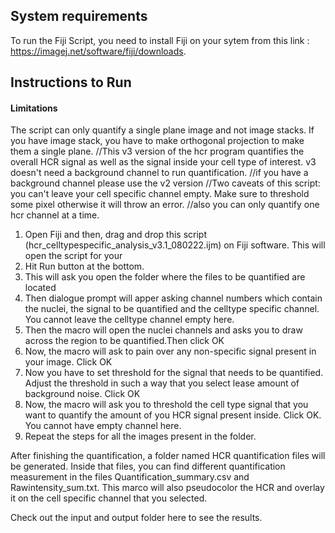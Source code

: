 ## System requirements

To run the Fiji Script, you need to install Fiji on your sytem from this link : https://imagej.net/software/fiji/downloads.

## Instructions to Run

#### Limitations
The script can only quantify a single plane image and not image stacks. If you have image stack, you have to make orthogonal projection to make them a single plane.
//This v3 version of the hcr program quantifies the overall HCR signal as well as the signal inside your cell type of interest. v3 doesn't need a background channel to run quantification. 
//if you have a background channel please use the v2 version
//Two caveats of this script:  you can't leave your cell specific channel empty. Make sure to threshold some pixel otherwise it will throw an error. 
//also you can only quantify  one hcr channel at a time.


1. Open Fiji and then, drag and drop this script (hcr_celltypespecific_analysis_v3.1_080222.ijm) on Fiji software. This will open the script for your
2. Hit Run button at the bottom.
3. This will ask you open the folder where the files to be quantified are located
4. Then dialogue prompt will apper asking channel numbers which contain the nuclei, the signal to be quantified and the celltype specific channel. You cannot leave the celltype channel empty here.
5. Then the macro will open the nuclei channels and asks you to draw across the region to be quantified.Then click OK
6. Now, the macro will ask to pain over any non-specific signal present in your image. Click OK
7. Now you have to set threshold for the signal that needs to be quantified. Adjust the threshold in such a way that you select lease amount of background noise. Click OK
8. Now, the macro will ask you to threshold the cell type signal that you want to quantify the amount of you HCR signal present inside. Click OK. You cannot have empty channel here. 
9. Repeat the steps for all the images present in the folder. 

After finishing the quantification, a folder named HCR quantification files will be generated. Inside that files, you can find different quantification measurement in the files Quantification_summary.csv and Rawintensity_sum.txt. This marco will also pseudocolor the HCR and overlay it on the cell specific channel that you selected. 

Check out the input and output folder here to see the results. 
